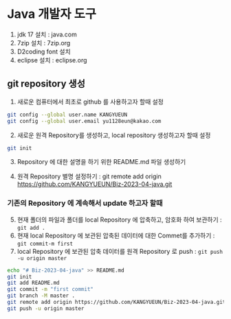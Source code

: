 # Java 개발자 도구 
1. jdk 17 설치 : java.com
2. 7zip 설치 : 7zip.org
3. D2coding font 설치
4. eclipse 설치 : eclipse.org

## git repository 생성
1. 새로운 컴퓨터에서 최초로 github 를 사용하고자 할때 설정
```bash
git config --global user.name KANGYUEUN
git config --global user.email yu1128eun@kakao.com
```
2. 새로운 원격 Repository를 생성하고, local repository 생성하고자 할때 설정
```bash
git init
```
3. Repository 에 대한 설명을 하기 위한 README.md 파일 생성하기

4. 원격 Repository 별명 설정하기 : git remote add origin https://github.com/KANGYUEUN/Biz-2023-04-java.git

### 기존의 Repository 에 계속해서 update 하고자 할때

5. 현재 폴더의 파일과 폴더를 local Repository 에 압축하고, 암호화 하여 보관하기 : `git add .`
6. 현재 local Repository 에 보관된 압축된 데이터에 대한 Commet를 추가하기 : `git commit-m first`
7. local Repository 에 보관된 압축 데이터를 원격 Repository 로 push : `git push -u origin master`

```bash
echo "# Biz-2023-04-java" >> README.md
git init
git add README.md
git commit -m "first commit"
git branch -M master .
git remote add origin https://github.com/KANGYUEUN/Biz-2023-04-java.git
git push -u origin master
```